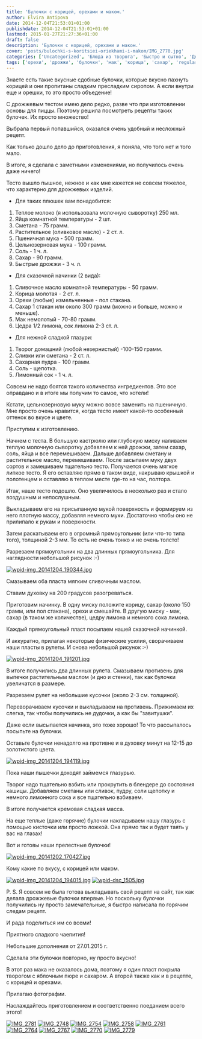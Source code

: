 ```yaml
---
title: 'Булочки с корицей, орехами и маком.'
author: Elvira Antipova
date: 2014-12-04T21:53:01+01:00
publishdate: 2014-12-04T21:53:01+01:00
lastmod: 2015-01-27T21:27:36+01:00
draft: false
description: 'Булочки с корицей, орехами и маком.'
cover: 'posts/bulochki-s-koritsiei-oriekhami-i-makom/IMG_2770.jpg'
categories: ['Uncategorized', 'Блюда из творога', 'Быстро и сытно', 'Детское развлечение', 'Хлеб и хлебушки', 'Блюда из молочной сыворотки', 'мука', 'Дрожжевые изделия', 'Basic posts']
tags: ['орехи', 'дрожжи', 'булочки', 'мак', 'корица', 'сахар', 'regular']
---
```



Знаете есть такие вкусные сдобные булочки, которые вкусно пахнуть корицей и они пропитаны сладким пресладким сиропом. А если внутри еще и орешки, то это просто объедение!
 
С дрожжевым тестом имею дело редко, разве что при изготовлении основы для пиццы. Поэтому решила посмотреть рецепты таких булочек. Их просто множество!
 
Выбрала первый попавшийся, оказался очень удобный и несложный рецепт.
 
Как только дошло дело до приготовления, я поняла, что того нет и того мало.
 
В итоге, я сделала с заметными изменениями, но получилось очень даже ничего!
 
Тесто вышло пышное, нежное и как мне кажется не совсем тяжелое, что характерно для дрожжевых изделий.
 
- Для таких плюшек вам понадобится:

 
1. Теплое молоко (я использовала молочную сыворотку) 250 мл.
1. Яйца комнатной температуры - 2 шт.
1. Сметана - 75 грамм.
1. Растительное (оливковое масло) - 2 ст. л.
1. Пшеничная мука - 500 грамм.
1. Цельнозерновая мука - 100 грамм.
1. Соль - 1 ч. л.
1. Сахар - 90 грамм.
1. Быстрые дрожжи - 3 ч. л.

 
- Для сказочной начинки (2 вида):

 
1. Сливочное масло комнатной температуры - 50 грамм.
1. Корица молотая - 2 ст. л.
1. Орехи (любые) измельченные - пол стакана.
1. Сахар 1 стакан или около 300 грамм (можно и больше, можно и меньше).
1. Мак немолотый - 70-80 грамм.
1. Цедра 1/2 лимона, сок лимона 2-3 ст. л.

 
- Для нежной сладкой глазури:

 
1. Творог домашний (любой незернистый) -100-150 грамм.
1. Сливки или сметана - 2 ст. л.
1. Сахарная пудра - 100 грамм.
1. Соль - щепотка.
1. Лимонный сок - 1 ч. л.

 
Совсем не надо боятся такого количества ингредиентов. Это все оправдано и в итоге мы получим то самое, что хотели!
 
Кстати, цельнозерновую муку можно вовсе заменить на пшеничную. Мне просто очень нравится, когда тесто имеет какой-то особенный оттенок во вкусе и цвете.
 
Приступим к изготовлению.
 
Начнем с теста. В большую кастрюлю или глубокую миску наливаем теплую молочную сыворотку добавляем к ней дрожжи, затем сахар, соль, яйца и все перемешиваем. Дальше добавляем сметану и растительное масло, перемешиваем. После засыпаем муку двух сортов и замешиваем тщательно тесто. Получается очень мягкое липкое тесто. Я его оставляю прямо в таком виде, накрываю крышкой и полотенцем и оставляю в теплом месте где-то на час, полтора.
 
Итак, наше тесто подошло. Оно увеличилось в несколько раз и стало воздушным и непослушным.
 
Выкладываем его на присыпанную мукой поверхность и формируем из него плотную массу, добавляя немного муки. Достаточно чтобы оно не прилипало к рукам и поверхности.
 
Затем раскатываем его в огромный прямоугольник (или что-то типа того), толщиной 2-3 мм. То есть не очень тонко и не очень толсто!
 
Разрезаем прямоугольник на два длинных прямоугольника. Для наглядности небольшой рисунок :-)
 
[![wpid-img_20141204_190344.jpg](wpid-img_20141204_1903441-168x300.jpg)](wpid-img_20141204_1903441.jpg)
 
Смазываем оба пласта мягким сливочным маслом.
 
Ставим духовку на 200 градусов разогреваться.
 
Приготовим начинку. В одну миску положите корицу, сахар (около 150 грамм, или пол стакана), орехи и смешайте. В другую миску - мак, сахар (в таком же количестве), цедру лимона и немного сока лимона.
 
Каждый прямоугольный пласт посыпаем нашей сказочной начинкой.
 
И аккуратно, прилагая некоторые физические усилия, сворачиваем наши пласты в рулеты. И снова небольшой рисунок :-)
 
[![wpid-img_20141204_191201.jpg](wpid-img_20141204_191201-300x197.jpg)](wpid-img_20141204_191201.jpg)
 
В итоге получились два длинных рулета. Смазываем противень для выпечки растительным маслом (и дно и стенки), так как булочки увеличатся в размере.
 
Разрезаем рулет на небольшие кусочки (около 2-3 см. толщиной).
 
Переворачиваем кусочки и выкладываем на противень. Прижимаем их слегка, так чтобы получились не дудочки, а как бы "завитушки".
 
Даже если высыпается начинка, это тоже хорошо! То что рассыпалось посыпьте на булочки.
 
Оставьте булочки ненадолго на противне и в духовку минут на 12-15 до золотистого цвета.
 
[![wpid-img_20141204_194119.jpg](wpid-img_20141204_194119-191x300.jpg)](wpid-img_20141204_194119.jpg)
 
Пока наши пышечки доходят займемся глазурью.
 
Творог надо тщательно взбить или прокрутить в блендере до состояния кашицы. Добавляем сметаны или сливок, пудру, соли щепотку и немного лимонного сока и все тщательно взбиваем.
 
В итоге получается кремовая сладкая масса.
 
На еще теплые (даже горячие) булочки накладываем нашу глазурь с помощью кисточки или просто ложкой. Она прямо так и будет таять у вас на глазах!
 
Вот и готовы наши прелестные булочки!
 
[![wpid-img_20141202_170427.jpg](wpid-img_20141202_170427-300x191.jpg)](wpid-img_20141202_170427.jpg)
 
Кому какие по вкусу, с корицей или маком.
 
[![wpid-img_20141204_194015.jpg](wpid-img_20141204_194015-300x160.jpg)](wpid-img_20141204_194015.jpg) [![wpid-dsc_1505.jpg](wpid-dsc_1505-e1417711743215-168x300.jpg)](wpid-dsc_1505-e1417711743215.jpg)
 
P. S. Я совсем не была готова выкладывать свой рецепт на сайт, так как делала дрожжевые булочки впервые. Но поскольку булочки получились ну просто замечательные, я быстро написала по горячим следам рецепт.
 
И рада поделиться им со всеми!
 
Приятного сладкого чаепития!
 

 
Небольшие дополнения от 27.01.2015 г.
 
Сделала эти булочки повторно, ну просто вкусно!
 
В этот раз мака не оказалось дома, поэтому я один пласт покрыла творогом с яблочным пюре и сахаром. А второй также как и в рецепте, с корицей и орехами.
 
Прилагаю фотографии.
 
Наслаждайтесь приготовлением и соответственно поеданием всего этого!
 
[![IMG_2781](IMG_2781-300x178.jpg)](IMG_2781.jpg) [![IMG_2748](IMG_2748-300x191.jpg)](IMG_2748.jpg) [![IMG_2754](IMG_2754-300x173.jpg)](IMG_2754.jpg) [![IMG_2758](IMG_2758-300x254.jpg)](IMG_2758.jpg) [![IMG_2761](IMG_2761-300x166.jpg)](IMG_2761.jpg) [![IMG_2764](IMG_2764-213x300.jpg)](IMG_2764.jpg) [![IMG_2767](IMG_2767-211x300.jpg)](IMG_2767.jpg) [![IMG_2770](IMG_2770-200x300.jpg)](IMG_2770.jpg) [![IMG_2779](IMG_2779-300x200.jpg)](IMG_2779.jpg)

